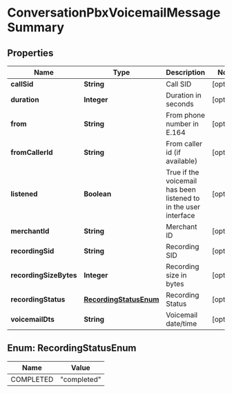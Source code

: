 
# ConversationPbxVoicemailMessageSummary

## Properties
Name | Type | Description | Notes
------------ | ------------- | ------------- | -------------
**callSid** | **String** | Call SID |  [optional]
**duration** | **Integer** | Duration in seconds |  [optional]
**from** | **String** | From phone number in E.164 |  [optional]
**fromCallerId** | **String** | From caller id (if available) |  [optional]
**listened** | **Boolean** | True if the voicemail has been listened to in the user interface |  [optional]
**merchantId** | **String** | Merchant ID |  [optional]
**recordingSid** | **String** | Recording SID |  [optional]
**recordingSizeBytes** | **Integer** | Recording size in bytes |  [optional]
**recordingStatus** | [**RecordingStatusEnum**](#RecordingStatusEnum) | Recording Status |  [optional]
**voicemailDts** | **String** | Voicemail date/time |  [optional]


<a name="RecordingStatusEnum"></a>
## Enum: RecordingStatusEnum
Name | Value
---- | -----
COMPLETED | &quot;completed&quot;



